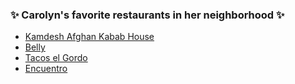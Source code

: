 ### :sparkles: Carolyn's favorite restaurants in her neighborhood :sparkles:

- [Kamdesh Afghan Kabab House](www.yelp.com/biz/kamdesh-afghan-kabab-house-oakland-2)
- [Belly](www.yelp.com/biz/belly-oakland-2)
- [Tacos el Gordo](www.yelp.com/biz/tacos-el-gordo-oakland?osq=burrito+truck)
- [Encuentro](www.yelp.com/biz/encuentro-oakland-3)
